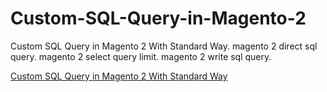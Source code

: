 # Custom-SQL-Query-in-Magento-2

Custom SQL Query in Magento 2 With Standard Way. magento 2 direct sql query. magento 2 select query limit. magento 2 write sql query.

[Custom SQL Query in Magento 2 With Standard Way](https://www.jyotiranjan.in/blog/custom-sql-query-in-magento-2-with-standard-way/)
